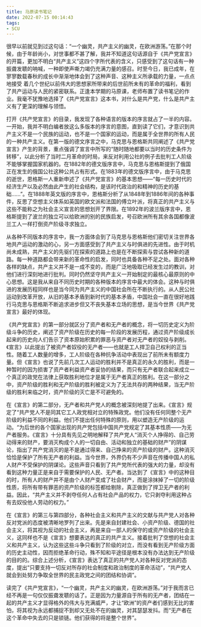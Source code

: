 ```yaml
---
title: 马原读书笔记
date: 2022-07-15 00:14:43
tags:
- SCU
---
```

很早以前就见到过这句话：“一个幽灵，共产主义的幽灵，在欧洲游荡。”在那个时候，由于年龄尚小，对世事都不甚了解，我并不知道这句话源自于《共产党宣言》的开篇，更加不明白“共产主义”这四个字所代表的含义，只感受到了这句话有一种振聋发聩的呐喊，一种即使声嘶力竭仍充满力量的感召。时至今日，我已成年，在寥寥数载春秋的成长中渐渐地体会到了这种声音、这种主义所承载的力量，一点点地接受
着几个世纪以前伟大的思想家所带来的后世前所未有的革命的福利，看到了共产运动与人民的紧密联系。正逢本学期的马原课，老师布置了读书笔记的作业。我毫不犹豫地选择了《共产党宣言》这本书，对什么是共产党，什么是共产主义有了更深的理解与领悟。
<!--more-->
打开《共产党宣言》的目录，我发现了各种语言的版本的序言就占了一半的内容。一开始，我并不明白编者放这么多版本的序言的意图，直到读了它们，才意识到共产主义不是一个民族的运动，也不是一个国家的运动，而是属于全世界的所有人民的一种共产主义。在第一版的德文序言之中，马克思与恩格斯共同阐述了《共产党宣言》产生的背景，重点强调了宣言中所写的“随时随地都要以当时的历史条件为转移”，以此分析了当时二月革命的时局，来反对利用公社的例子去批判工人阶级不能够掌握国家机器的。在1882年的德文版序言中，马克思与恩格斯提到了俄国正在发生的俄国公社这种公共占有形式。在1883年的德文版序言中，由于马克思的逝世，恩格斯一人重新申述了《共产党宣言》的基本思想——“每一历史时代的经济生产以及必然由此产生的社会结构，是该时代政治的和精神的历史的基础……”。在1888年英文版的序言中，恩格斯分析了从1848年到1886年间的各种事件，反思了空想主义体系如英国的欧文派和法国的傅立叶派，将真正的共产主义与这些不能称之为社会主义宣言的思想划开了界限。在1892年的波兰版序言中，恩格斯提到了波兰的独立可以给欧洲的别的民族启发，号召欧洲所有其余各国都像波兰工人一样打倒资产阶级寻求独立。

从各种不同版本的序言中，我一方面体会到了马克思与恩格斯他们密切关注世界各地共产运动的激动的心，另一方面感受到了共产主义与时俱进的先进性。由于时机尚未成熟，共产主义的先驱们在探索的道路上也是在不断探索与尝试各种新的道路。每一种道路都会带来新的革命性的启发，同时也具备各种不足之处。面对各种各样的缺点，共产主义并不是一成不变的，而是广泛地吸取已经发生过的教训，对他们进行深刻地进行批判。同时仍然坚守共产主义一开始制定的最核心最原则的中心思想。这是我从来自不同历史时期的各种版本的序言中最大的体会。这种与时俱进的发展历程同样也是当今同为共产主义的中国社会所在不断执行的。从人民公社运动到改革开放，从旧的基本矛盾到新时代的基本矛盾，中国社会一直在很好地践行马克思与恩格斯不断追求进步但又不丧失基本立场的思想，是当今世界《共产党宣言》最好的体现。

《共产党宣言》的第一部分就区分了资产者和无产者的概念，将一切历史定义为阶级斗争的历史，阐述了资产阶级在历史的每一阶段的发展历程，通过资产阶级成长起来的历史向人们告示了资本原始积累的罪恶与资产者对无产者的奴役与剥削。《宣言》以此提出了被资产者奴役的无产者——也就是工人捍卫自己权利的正当性。随着工人数量的增多，工人阶级在各种抗争活动中表现出了前所未有额度力量。但《宣言》也说了先前几次工人运动的胜利并不是真正的永久的胜利，而是一种暂时的因为损害了资产者利益资产者妥协的结果，而只有无产者联合起来成立一个真正的政党在法律上获取胜利地位才是属于无产者真正的胜利。在这一部分之中，资产阶级的胜利和无产阶级的胜利被定义为了无法共存的两种结果，当无产阶级的胜利来临之时，资产阶级的灭亡是不可避免的。

在《宣言》的第二部分，无产者和共产党人的概念被深刻地提了出来。《宣言》规定了“共产党人不是同其它工人政党相对立的特殊政党。他们没有任何同整个无产阶级的利益不同的利益。他们不提出任何特殊的原则，用以塑造无产阶级的运动。“为后世的各个国家出现的共产党包括中国共产党规定了其基本性质——为无产者服务。《宣言》十分具有先见之明地解释了共产党人“消灭个人挣得的、自己劳动得来的财产，要消灭构成个人的一切自由、活动和独立的基础的财产”的阴谋论，指出了共产党消灭的是不是通过得来、自己挣来的资产阶级的财产。这种消灭恰恰是保护了所有无产者的利益。当今世界，外界仍有不少声音在传播中国人的私人财产不受保护的阴谋论。这些声音只看到了共产党所代表的强大的力量，却没有看到这种力量正是来自于需要保护的人民、无产者。当达到了《宣言》中的这种目的时，所有人的财产并不是由个人财产变成了社会财产，而是涂抹掉了一切的阶级性质，将所有带有罪恶的资产阶级的标签都给剔除，真正做到了捍卫无产者的利益。因此，“共产主义并不剥夺任何人占有社会产品的权力，它只剥夺利用这种占有去奴役他人劳动的权力。”

在《宣言》的第三与第四部分，各种社会主义和共产主义的文献与共产党人对各种反对党派的态度被清晰地罗列了出来。先是来自封建社会、小资产阶级、德国的社会主义，将其视为反动的社会主义，再是来自一部人的保守的或资产阶级的社会主义，这同样也不是《宣言》想要表达的真正的共产主义。接着批判了空想的社会主义和共产主义，认为这些这些斗争只看到了阶级的对立，而没有看到无产阶级方面的历史主动性，因而拒绝革命行动，殊不知和平途径是根本没有办法达到无产阶级的目的的。综合上述分析，《宣言》表达了真正的共产党人对各种反对党派的态度，提出“只要支持一切反对所存的社会制度和政治制度的革命活动”，“共产党人就会到处努力争取全世界的民主政党之间的团结和协调”。

读完了《共产党宣言》，“一个幽灵，共产主义的幽灵，在欧洲游荡。”对于我而言已经不再是一句仅仅振聋发聩的话了。正是因为力量源自于所有的无产者，团结在一起的共产主义才显得格外的伟大与充满威严，才让“欧洲”的资产者们感到无比的害怕，将其视为永远都捕捉不到却又无处不在的幽灵，对其瑟瑟发抖。而“无产者在这个革命中失去的只是锁链。他们获得的将是整个世界”。